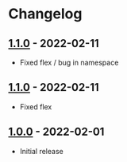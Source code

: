 # Changelog

## [1.1.0] - 2022-02-11
- Fixed flex / bug in namespace

## [1.1.0] - 2022-02-11
- Fixed flex

## [1.0.0] - 2022-02-01
- Initial release 

<!---
## [Unreleased]
### Changed
- ...
--->

[1.1.0]: https://github.com/m2mtech/twig-navigation-extension/compare/v1.1.0...v1.1.1
[1.1.0]: https://github.com/m2mtech/twig-navigation-extension/compare/v1.0.0...v1.1.0
[1.0.0]: https://github.com/m2mtech/twig-navigation-extension/releases/tag/v1.0.0
<!---
[Unreleased]: https://github.com/m2mtech/twig-navigation-extension/compare/v1.0.0...HEAD
--->
